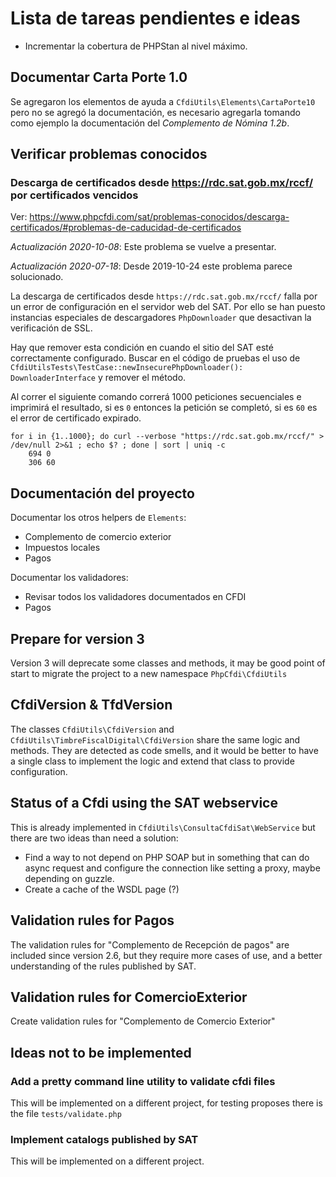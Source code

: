 # Lista de tareas pendientes e ideas

- Incrementar la cobertura de PHPStan al nivel máximo.

## Documentar Carta Porte 1.0

Se agregaron los elementos de ayuda a `CfdiUtils\Elements\CartaPorte10` pero no se agregó la documentación,
es necesario agregarla tomando como ejemplo la documentación del *Complemento de Nómina 1.2b*.

## Verificar problemas conocidos

### Descarga de certificados desde <https://rdc.sat.gob.mx/rccf/> por certificados vencidos

Ver: <https://www.phpcfdi.com/sat/problemas-conocidos/descarga-certificados/#problemas-de-caducidad-de-certificados>

*Actualización 2020-10-08*: Este problema se vuelve a presentar.

*Actualización 2020-07-18*: Desde 2019-10-24 este problema parece solucionado.

La descarga de certificados desde `https://rdc.sat.gob.mx/rccf/` falla por un error de configuración
en el servidor web del SAT. Por ello se han puesto instancias especiales de descargadores `PhpDownloader`
que desactivan la verificación de SSL.

Hay que remover esta condición en cuando el sitio del SAT esté correctamente configurado.
Buscar en el código de pruebas el uso de `CfdiUtilsTests\TestCase::newInsecurePhpDownloader(): DownloaderInterface`
y remover el método.

Al correr el siguiente comando correrá 1000 peticiones secuenciales e imprimirá el resultado, si es `0` entonces
la petición se completó, si es `60` es el error de certificado expirado.

```shell
for i in {1..1000}; do curl --verbose "https://rdc.sat.gob.mx/rccf/" > /dev/null 2>&1 ; echo $? ; done | sort | uniq -c
    694 0
    306 60
```

## Documentación del proyecto

Documentar los otros helpers de `Elements`:

- Complemento de comercio exterior
- Impuestos locales
- Pagos

Documentar los validadores:

- Revisar todos los validadores documentados en CFDI
- Pagos


## Prepare for version 3

Version 3 will deprecate some classes and methods, it may be good point of start to migrate the project
to a new namespace `PhpCfdi\CfdiUtils`


## CfdiVersion & TfdVersion

The classes `CfdiUtils\CfdiVersion` and `CfdiUtils\TimbreFiscalDigital\CfdiVersion`
share the same logic and methods. They are detected as code smells, and it would be better
to have a single class to implement the logic and extend that class to provide configuration.


## Status of a Cfdi using the SAT webservice

This is already implemented in `CfdiUtils\ConsultaCfdiSat\WebService` but there are two
ideas than need a solution:

- Find a way to not depend on PHP SOAP but in something that can do async
  request and configure the connection like setting a proxy, maybe depending on guzzle.
- Create a cache of the WSDL page (?)


## Validation rules for Pagos

The validation rules for "Complemento de Recepción de pagos" are included since version 2.6, but
they require more cases of use, and a better understanding of the rules published by SAT.


## Validation rules for ComercioExterior

Create validation rules for "Complemento de Comercio Exterior"


## Ideas not to be implemented

### Add a pretty command line utility to validate cfdi files

This will be implemented on a different project, for testing proposes there is the file `tests/validate.php`


### Implement catalogs published by SAT

This will be implemented on a different project.

